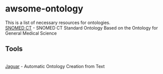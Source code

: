 # awsome-ontology

This is a list of necessary resources for ontologies.
<br>
<a href="https://bioportal.bioontology.org/ontologies/SCTO/">SNOMED CT</a> - SNOMED CT Standard Ontology Based on the Ontology for General Medical Science 

<h2>Tools</h2>
<br>
<a href="https://www.lymba.com/jaguar"> Jaguar</a> - Automatic Ontology Creation from Text 
